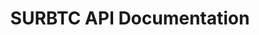 ---
title: SURBTC API Documentation

language_tabs:
  - shell
  - ruby
  - python
  - javascript

toc_footers:
  - <a href='https://www.surbtc.com'>Contacta a Soporte por tu API KEY</a>
  - <a href='https://github.com/tripit/slate'>Documentation Powered by Slate</a>

includes:
  - introduccion
  - llamadas-publicas
  - llamadas-privadas
  - otras-operaciones
  - errors

search: true
---